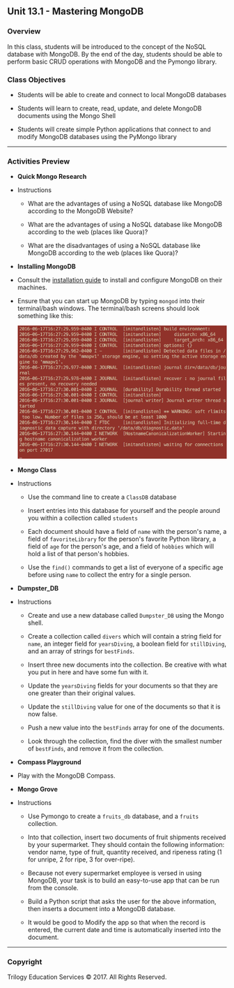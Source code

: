 ## Unit 13.1 - Mastering MongoDB

### Overview

In this class, students will be introduced to the concept of the NoSQL database with MongoDB. By the end of the day, students should be able to perform basic CRUD operations with MongoDB and the Pymongo library.

### Class Objectives

* Students will be able to create and connect to local MongoDB databases

* Students will learn to create, read, update, and delete MongoDB documents using the Mongo Shell

* Students will create simple Python applications that connect to and modify MongoDB databases using the PyMongo library

- - -

### Activities Preview

* **Quick Mongo Research**

* Instructions

  * What are the advantages of using a NoSQL database like MongoDB according to the MongoDB Website?

  * What are the advantages of using a NoSQL database like MongoDB according to the web (places like Quora)?

  * What are the disadvantages of using a NoSQL database like MongoDB according to the web (places like Quora)?

* **Installing MongoDB**

* Consult the [installation guide](Supplemental/Installing-MongoDB.md) to install and configure MongoDB on their machines.

* Ensure that you can start up MongoDB by typing `mongod` into their terminal/bash windows. The terminal/bash screens should look something like this:

    ![5-mongod](Images/02-Install_Mongod.jpg)

* **Mongo Class**

* Instructions

  * Use the command line to create a `ClassDB` database

  * Insert entries into this database for yourself and the people around you within a collection called `students`

  * Each document should have a field of `name` with the person's name, a field of `favoriteLibrary` for the person's favorite Python library, a field of `age` for the person's age, and a field of `hobbies` which will hold a list of that person's hobbies.

  * Use the `find()` commands to get a list of everyone of a specific age before using `name` to collect the entry for a single person.

* **Dumpster_DB**

* Instructions

  * Create and use a new database called `Dumpster_DB` using the Mongo shell.

  * Create a collection called `divers` which will contain a string field for `name`, an integer field for `yearsDiving`, a boolean field for `stillDiving`, and an array of strings for `bestFinds`.

  * Insert three new documents into the collection. Be creative with what you put in here and have some fun with it.

  * Update the `yearsDiving` fields for your documents so that they are one greater than their original values.

  * Update the `stillDiving` value for one of the documents so that it is now false.

  * Push a new value into the `bestFinds` array for one of the documents.

  * Look through the collection, find the diver with the smallest number of `bestFinds`, and remove it from the collection.

* **Compass Playground**

* Play with the MongoDB Compass.

* **Mongo Grove**

* Instructions

  * Use Pymongo to create a `fruits_db` database, and a `fruits` collection.

  * Into that collection, insert two documents of fruit shipments received by your supermarket. They should contain the following information: vendor name, type of fruit, quantity received, and ripeness rating (1 for unripe, 2 for ripe, 3 for over-ripe).

  * Because not every supermarket employee is versed in using MongoDB, your task is to build an easy-to-use app that can be run from the console.

  * Build a Python script that asks the user for the above information, then inserts a document into a MongoDB database.

  * It would be good to Modify the app so that when the record is entered, the current date and time is automatically inserted into the document.

- - -

### Copyright

Trilogy Education Services © 2017. All Rights Reserved.

